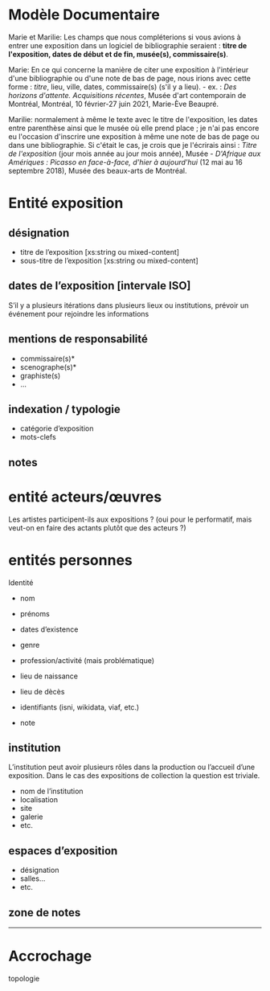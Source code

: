 # Modèle Documentaire

Marie et Marilie: Les champs que nous compléterions si vous avions à entrer une exposition dans un logiciel de bibliographie seraient : **titre de l'exposition,  dates de début et de fin, musée(s), commissaire(s)**.

Marie: En ce qui concerne la manière de citer une exposition à l'intérieur  d'une bibliographie ou d'une note de bas de page, nous irions avec cette forme : *titre*, lieu, ville, dates, commissaire(s) (s'il y a lieu). - ex. : *Des horizons d'attente. Acquisitions récentes*, Musée d'art contemporain de Montréal, Montréal, 10 février-27 juin 2021, Marie-Ève Beaupré.

Marilie: normalement à même le texte avec le titre de  l'exposition, les dates entre parenthèse ainsi que le musée où elle  prend place ; je n'ai pas encore eu l'occasion d'inscrire une exposition à même une note de bas de page ou dans une bibliographie. Si c'était le cas, je crois que je l'écrirais ainsi : *Titre de l'exposition* (jour mois année au jour mois année), Musée - *D'Afrique aux Amériques : Picasso en face-à-face, d'hier à aujourd'hui* (12 mai au 16 septembre 2018), Musée des beaux-arts de Montréal. 

# Entité exposition

## désignation

- titre de l’exposition [xs:string ou mixed-content]
- sous-titre de l’exposition [xs:string ou mixed-content]

## dates de l’exposition [intervale ISO]

S’il y a plusieurs itérations dans plusieurs lieux ou institutions, prévoir un événement pour rejoindre les informations

## mentions de responsabilité

- commissaire(s)*
- scenographe(s)*
- graphiste(s)
- ...

## indexation / typologie

- catégorie d’exposition
- mots-clefs

## notes


# entité acteurs/œuvres

Les artistes participent-ils aux expositions ? (oui pour le performatif, mais veut-on en faire des actants plutôt que des acteurs ?)

# entités personnes

Identité
- nom
- prénoms
- dates d’existence

- genre
- profession/activité (mais problématique)
- lieu de naissance
- lieu de dècès

- identifiants (isni, wikidata, viaf, etc.)
- note

## institution

L’institution peut avoir plusieurs rôles dans la production ou l’accueil d’une exposition. Dans le cas des expositions de collection la question est triviale.

- nom de l’institution
- localisation
- site
- galerie
- etc.

## espaces d’exposition

- désignation
- salles...
- etc.

## zone de notes

---

# Accrochage

topologie